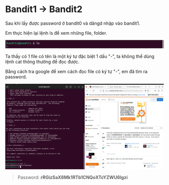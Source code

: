 # Bandit1 -> Bandit2

Sau khi lấy được password ở bandit0 và dăngd nhập vào bandit1. 

Em thực hiện lại lệnh ls để xem những file, folder.


![Figure 1](image/1.1.png)

Ta thấy có 1 file có tên là một ký tự đặc biệt 1 dấu "-", ta không thể dùng lệnh cat thông thường để đọc được.

Bằng cách tra google để xem cách đọc file có ký tự "-", em đã tìm ra password.

![Figure 1](image/1.png)

> Password:  **rRGizSaX8Mk1RTb1CNQoXTcYZWU6lgzi**
